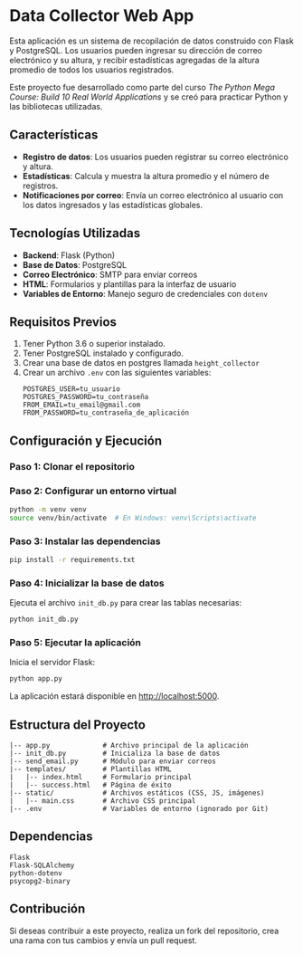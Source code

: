 # Data Collector Web App

Esta aplicación es un sistema de recopilación de datos construido con Flask y PostgreSQL. Los usuarios pueden ingresar su dirección de correo electrónico y su altura, y recibir estadísticas agregadas de la altura promedio de todos los usuarios registrados.

Este proyecto fue desarrollado como parte del curso *The Python Mega Course: Build 10 Real World Applications* y se creó para practicar Python y las bibliotecas utilizadas.

## Características
- **Registro de datos**: Los usuarios pueden registrar su correo electrónico y altura.
- **Estadísticas**: Calcula y muestra la altura promedio y el número de registros.
- **Notificaciones por correo**: Envía un correo electrónico al usuario con los datos ingresados y las estadísticas globales.

## Tecnologías Utilizadas
- **Backend**: Flask (Python)
- **Base de Datos**: PostgreSQL
- **Correo Electrónico**: SMTP para enviar correos
- **HTML**: Formularios y plantillas para la interfaz de usuario
- **Variables de Entorno**: Manejo seguro de credenciales con `dotenv`

## Requisitos Previos
1. Tener Python 3.6 o superior instalado.
2. Tener PostgreSQL instalado y configurado.
3. Crear una base de datos en postgres llamada `height_collector`
4. Crear un archivo `.env` con las siguientes variables:
   ```plaintext
   POSTGRES_USER=tu_usuario
   POSTGRES_PASSWORD=tu_contraseña
   FROM_EMAIL=tu_email@gmail.com
   FROM_PASSWORD=tu_contraseña_de_aplicación
   ```

## Configuración y Ejecución
### Paso 1: Clonar el repositorio

### Paso 2: Configurar un entorno virtual
```bash
python -m venv venv
source venv/bin/activate  # En Windows: venv\Scripts\activate
```

### Paso 3: Instalar las dependencias
```bash
pip install -r requirements.txt
```

### Paso 4: Inicializar la base de datos
Ejecuta el archivo `init_db.py` para crear las tablas necesarias:
```bash
python init_db.py
```

### Paso 5: Ejecutar la aplicación
Inicia el servidor Flask:
```bash
python app.py
```
La aplicación estará disponible en [http://localhost:5000](http://localhost:5000).

## Estructura del Proyecto
```plaintext
|-- app.py             # Archivo principal de la aplicación
|-- init_db.py         # Inicializa la base de datos
|-- send_email.py      # Módulo para enviar correos
|-- templates/         # Plantillas HTML
|   |-- index.html     # Formulario principal
|   |-- success.html   # Página de éxito
|-- static/            # Archivos estáticos (CSS, JS, imágenes)
|   |-- main.css       # Archivo CSS principal
|-- .env               # Variables de entorno (ignorado por Git)
```

## Dependencias

```plaintext
Flask
Flask-SQLAlchemy
python-dotenv
psycopg2-binary
```

## Contribución
Si deseas contribuir a este proyecto, realiza un fork del repositorio, crea una rama con tus cambios y envía un pull request.
